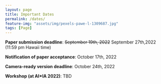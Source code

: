 ```yaml
---
layout: page
title: Important Dates
permalink: /dates/
feature-img: "assets/img/pexels-pawe-l-1309687.jpg"
tags: [Page]
---
```



**Paper submission deadline**:  ~~September 19th, 2022~~ September 27th,2022 (11:59 pm Hawaii time)

**Notification of paper acceptance**: October 17th, 2022 

**Camera-ready version deadline**: October 24th, 2022

**Workshop (at AI*IA 2022)**: TBD
